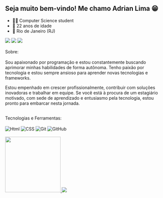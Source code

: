 ## Seja muito bem-vindo! Me chamo Adrian Lima 😁

* 👨‍💻 Computer Science student
* 🎂 22 anos de idade
* 🏡 Rio de Janeiro (RJ)
<div>
  <a href = "mailto:adrianlimapro@gmail.com"><img src="https://img.shields.io/badge/-Gmail-%23333?style=for-the-badge&logo=gmail&logoColor=white" target="_blank"></a>
  <a href="https://www.linkedin.com/in/adrian-lima-924723294" target="_blank"><img src="https://img.shields.io/badge/-LinkedIn-%230077B5?style=for-the-badge&logo=linkedin&logoColor=white" target="_blank"></a> 
  <a href="https://www.instagram.com/adrian_oliveeira/?next=%2F" target="_blank"><img src="https://img.shields.io/badge/-Instagram-%23E4405F?style=for-the-badge&logo=instagram&logoColor=white" target="_blank"></a>
</div>
<br>
<div>
  Sobre:
</div>
<br>
<div>
  Sou apaixonado por programação e estou constantemente buscando aprimorar minhas habilidades de forma autônoma. Tenho paixão por tecnologia e estou sempre ansioso para aprender novas tecnologias e frameworks.

Estou empenhado em crescer profissionalmente, contribuir com soluções inovadoras e trabalhar em equipe. Se você está à procura de um estagiário motivado, com sede de aprendizado e entusiasmo pela tecnologia, estou pronto para embarcar nesta jornada.
</div>
<br>
<div>Tecnologias e Ferramentas:</div>
<br>
<div>
  <img align="center" alt="Html" src="https://img.shields.io/badge/HTML5-E34F26.svg?style=for-the-badge&logo=HTML5&logoColor=white">
  <img align="center" alt="CSS" src="https://img.shields.io/badge/CSS3-1572B6?style=for-the-badge&logo=css3&logoColor=white">
  <img align="center" alt="Git" src="https://img.shields.io/badge/Git-F05032.svg?style=for-the-badge&logo=Git&logoColor=white">
  <img align="center" alt="GitHub" src="https://img.shields.io/badge/GitHub-181717.svg?style=for-the-badge&logo=GitHub&logoColor=white">
  
</div>
<br>
<div>
  <a href="https://github.com/AdrianLimaaa">
  <img height="180em" src="https://github-readme-stats.vercel.app/api?username=AdrianLimaaa&show_icons=true&theme=onedark&include_all_commits=true&count_private=true"/>
  <img heiht="180em" src="https://github-readme-stats.vercel.app/api/top-langs/?username=AdrianLimaaa&layout=compact&langs_count=16&theme=onedark"/>
</div>



